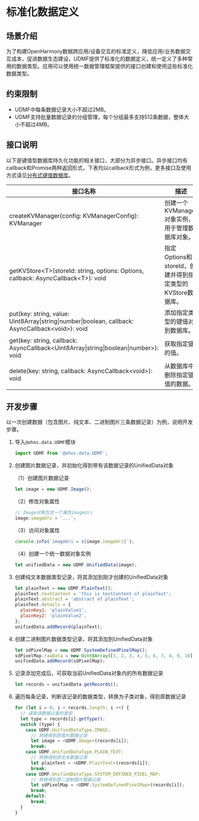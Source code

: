 # 标准化数据定义


## 场景介绍

为了构建OpenHarmony数据跨应用/设备交互的标准定义，降低应用/业务数据交互成本，促进数据生态建设，UDMF提供了标准化的数据定义，统一定义了多种常用的数据类型。应用可以使用统一数据管理框架提供的接口创建和使用这些标准化数据类型。


## 约束限制

- UDMF中每条数据记录大小不超过2MB。
- UDMF支持批量数据记录的分组管理，每个分组最多支持512条数据，整体大小不超过4MB。

## 接口说明

以下是键值型数据库持久化功能的相关接口，大部分为异步接口。异步接口均有callback和Promise两种返回形式，下表均以callback形式为例，更多接口及使用方式请见[分布式键值数据库](../reference/apis/js-apis-distributedKVStore.md)。

| 接口名称 | 描述 | 
| -------- | -------- |
| createKVManager(config: KVManagerConfig): KVManager | 创建一个KVManager对象实例，用于管理数据库对象。 | 
| getKVStore&lt;T&gt;(storeId: string, options: Options, callback: AsyncCallback&lt;T&gt;): void | 指定Options和storeId，创建并得到指定类型的KVStore数据库。 | 
| put(key: string, value: Uint8Array\|string\|number\|boolean, callback: AsyncCallback&lt;void&gt;): void | 添加指定类型的键值对到数据库。 | 
| get(key: string, callback: AsyncCallback&lt;Uint8Array\|string\|boolean\|number&gt;): void | 获取指定键的值。 | 
| delete(key: string, callback: AsyncCallback&lt;void&gt;): void | 从数据库中删除指定键值的数据。 | 


## 开发步骤

以一次创建数据（包含图片、纯文本、二进制图片三条数据记录）为例，说明开发步骤。

1. 导入`@ohos.data.UDMF`模块
   
   ```js
   import UDMF from '@ohos.data.UDMF';
   ```
2. 创建图片数据记录，并初始化得到带有该数据记录的UnifiedData对象
   
   （1）创建图片数据记录
   
   ```js
   let image = new UDMF.Image();
   ```
   
   （2）修改对象属性
   
   ```js
   // Image对象包含一个属性imageUri
   image.imageUri = '...';
   ```
   
   （3）访问对象属性
   
   ```js
   console.info(`imageUri = ${image.imageUri}`);
   ```
   
   （4）创建一个统一数据对象实例
   
   ```js
   let unifiedData = new UDMF.UnifiedData(image);
   ```
3. 创建纯文本数据类型记录，将其添加到刚才创建的UnifiedData对象
   
   ```js
   let plainText = new UDMF.PlainText();
   plainText.textContent = 'this is textContent of plainText';
   plainText.abstract = 'abstract of plainText';
   plainText.details = {
     plainKey1: 'plainValue1',
     plainKey2: 'plainValue2',
   };
   unifiedData.addRecord(plainText);
   ```
4. 创建二进制图片数据类型记录，将其添加到UnifiedData对象
   
   ```js
   let sdPixelMap = new UDMF.SystemDefinedPixelMap();
   sdPixelMap.rawData = new Uint8Array([1, 2, 3, 4, 5, 6, 7, 8, 9, 10]);
   unifiedData.addRecord(sdPixelMap);
   ```
5. 记录添加完成后，可获取当前UnifiedData对象内的所有数据记录
   
   ```js
   let records = unifiedData.getRecords();
   ```
6. 遍历每条记录，判断该记录的数据类型，转换为子类对象，得到原数据记录
   
   ```js
   for (let i = 0; i < records.length; i ++) {
     // 读取该数据记录的类型
     let type = records[i].getType();
     switch (type) {
       case UDMF.UnifiedDataType.IMAGE:
         // 转换得到原图片数据记录
         let image = <UDMF.Image>(records[i]);
         break;
       case UDMF.UnifiedDataType.PLAIN_TEXT:
         // 转换得到原文本数据记录
         let plainText = <UDMF.PlainText>(records[i]);
         break;
       case UDMF.UnifiedDataType.SYSTEM_DEFINED_PIXEL_MAP:
         // 转换得到原二进制图片数据记录
         let sdPixelMap = <UDMF.SystemDefinedPixelMap>(records[i]);
         break;
       default:
         break;
     }
   }
   ```
